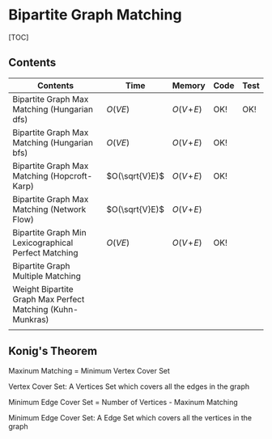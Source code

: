 # Bipartite Graph Matching



[TOC]



## Contents

| Contents                                                   | Time           | Memory       | Code | Test |
| ---------------------------------------------------------- | -------------- | ------------ | ---- | ---- |
| Bipartite Graph Max Matching (Hungarian dfs)               | $O(VE)$        | $O(V\!+\!E)$ | OK!  | OK!  |
| Bipartite Graph Max Matching (Hungarian bfs)               | $O(VE)$        | $O(V\!+\!E)$ | OK!  |      |
| Bipartite Graph Max Matching (Hopcroft-Karp)               | $O(\sqrt{V}E)$ | $O(V\!+\!E)$ | OK!  |      |
| Bipartite Graph Max Matching (Network Flow)                | $O(\sqrt{V}E)$ | $O(V\!+\!E)$ |      |      |
| Bipartite Graph Min Lexicographical Perfect Matching       | $O(VE)$        | $O(V\!+\!E)$ | OK!  |      |
| Bipartite Graph Multiple Matching                          |                |              |      |      |
| Weight Bipartite Graph Max Perfect Matching (Kuhn-Munkras) |                |              |      |      |
|                                                            |                |              |      |      |


## Konig's Theorem

Maxinum Matching = Minimum Vertex Cover Set

Vertex Cover Set: A Vertices Set which covers all the edges in the graph


Minimum Edge Cover Set = Number of Vertices - Maxinum Matching

Minimum Edge Cover Set: A Edge Set which covers all the vertices in the graph



